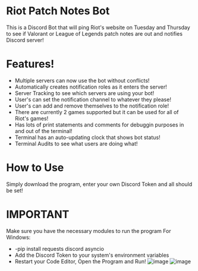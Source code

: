 # Riot Patch Notes Bot 
This is a Discord Bot that will ping Riot's website on Tuesday and Thursday to see if Valorant or League of Legends patch notes are out and notifies Discord server!


# Features!
- Multiple servers can now use the bot without conflicts!
- Automatically creates notification roles as it enters the server!
- Server Tracking to see which servers are using your bot!
- User's can set the notification channel to whatever they please!
- User's can add and remove themselves to the notification role!
- There are currently 2 games supported but it can be used for all of Riot's games!
- Has lots of print statements and comments for debuggin purposes in and out of the terminal!
- Terminal has an auto-updating clock that shows bot status!
- Terminal Audits to see what users are doing what!

# How to Use
Simply download the program, enter your own Discord Token and all should be set!

# IMPORTANT
Make sure you have the necessary modules to run the program
For Windows:
- -pip install requests discord asyncio
- Add the Discord Token to your system's environment variables
- Restart your Code Editor, Open the Program and Run!
![image](https://github.com/Fliperdudole/Discord-Bots/assets/89997736/f509df27-d10e-49e9-8fb4-a90a3fdc56af)
![image](https://github.com/Fliperdudole/Discord-Bots/assets/89997736/4f36b659-ad30-443b-b2fa-f918a211d390)

